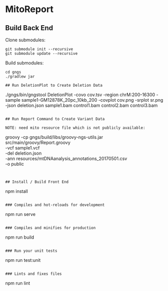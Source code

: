 # MitoReport

## Build Back End

Clone submodules:

```
git submodule init --recursive
git submodule update --recursive
```

Build submodules:

```
cd gngs
./gradlew jar

## Run DeletionPlot to Create Deletion Data

```
./gngs/bin/gngstool DeletionPlot -covo cov.tsv -region chrM:200-16300 -sample sample1-GM12878K_20pc_10kb_200 -covplot cov.png -srplot sr.png -json deletion.json sample1.bam control1.bam control2.bam control3.bam
```

## Run Report Command to Create Variant Data

NOTE: need mito resource file which is not publicly available:

```
groovy -cp gngs/build/libs/groovy-ngs-utils.jar src/main/groovy/Report.groovy \
           -vcf sample1.vcf \
           -del deletion.json \
           -ann resources/mtDNAanalysis_annotations_20170501.csv \
           -o public 
```


## Install / Build Front End
```
npm install
```

### Compiles and hot-reloads for development
```
npm run serve
```

### Compiles and minifies for production
```
npm run build
```

### Run your unit tests
```
npm run test:unit
```

### Lints and fixes files
```
npm run lint
```

